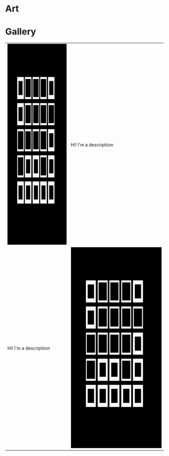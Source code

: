 # Art



# Gallery
<table>
  <tr>
    <col style="width:40%">
    <td> <img src="https://github.com/milioe/Art/blob/main/Files/Images/01.png" alt="foto" width = 640px height = 640px> </td>
    <td> Hi! I'm a descriptiion  </td>
  </tr>
  <tr>
    <td> Hi! I'm a descriptiion  </td>
    <td> <img src="https://github.com/milioe/Art/blob/main/Files/Images/01.png" alt="foto" width = 640px height = 640px> </td>
  </tr>
</table>
